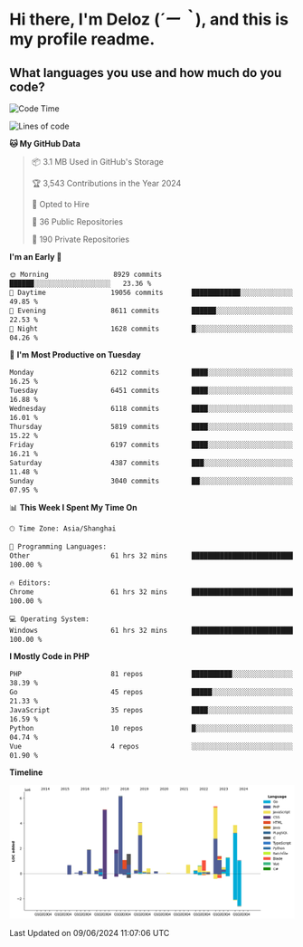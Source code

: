 # **Hi there, I'm Deloz (*´ー｀*), and this is my profile readme.**

## **What languages you use and how much do you code?**

<!--START_SECTION:waka-->
![Code Time](http://img.shields.io/badge/Code%20Time-4%2C165%20hrs%208%20mins-blue)

![Lines of code](https://img.shields.io/badge/From%20Hello%20World%20I%27ve%20Written-40.6%20million%20lines%20of%20code-blue)

**🐱 My GitHub Data** 

> 📦 3.1 MB Used in GitHub's Storage 
 > 
> 🏆 3,543 Contributions in the Year 2024
 > 
> 💼 Opted to Hire
 > 
> 📜 36 Public Repositories 
 > 
> 🔑 190 Private Repositories 
 > 
**I'm an Early 🐤** 

```text
🌞 Morning                8929 commits        ██████░░░░░░░░░░░░░░░░░░░   23.36 % 
🌆 Daytime                19056 commits       ████████████░░░░░░░░░░░░░   49.85 % 
🌃 Evening                8611 commits        ██████░░░░░░░░░░░░░░░░░░░   22.53 % 
🌙 Night                  1628 commits        █░░░░░░░░░░░░░░░░░░░░░░░░   04.26 % 
```
📅 **I'm Most Productive on Tuesday** 

```text
Monday                   6212 commits        ████░░░░░░░░░░░░░░░░░░░░░   16.25 % 
Tuesday                  6451 commits        ████░░░░░░░░░░░░░░░░░░░░░   16.88 % 
Wednesday                6118 commits        ████░░░░░░░░░░░░░░░░░░░░░   16.01 % 
Thursday                 5819 commits        ████░░░░░░░░░░░░░░░░░░░░░   15.22 % 
Friday                   6197 commits        ████░░░░░░░░░░░░░░░░░░░░░   16.21 % 
Saturday                 4387 commits        ███░░░░░░░░░░░░░░░░░░░░░░   11.48 % 
Sunday                   3040 commits        ██░░░░░░░░░░░░░░░░░░░░░░░   07.95 % 
```


📊 **This Week I Spent My Time On** 

```text
🕑︎ Time Zone: Asia/Shanghai

💬 Programming Languages: 
Other                    61 hrs 32 mins      █████████████████████████   100.00 % 

🔥 Editors: 
Chrome                   61 hrs 32 mins      █████████████████████████   100.00 % 

💻 Operating System: 
Windows                  61 hrs 32 mins      █████████████████████████   100.00 % 
```

**I Mostly Code in PHP** 

```text
PHP                      81 repos            ██████████░░░░░░░░░░░░░░░   38.39 % 
Go                       45 repos            █████░░░░░░░░░░░░░░░░░░░░   21.33 % 
JavaScript               35 repos            ████░░░░░░░░░░░░░░░░░░░░░   16.59 % 
Python                   10 repos            █░░░░░░░░░░░░░░░░░░░░░░░░   04.74 % 
Vue                      4 repos             ░░░░░░░░░░░░░░░░░░░░░░░░░   01.90 % 
```



**Timeline**

![Lines of Code chart](https://raw.githubusercontent.com/deloz/deloz/main/assets/bar_graph.png)


 Last Updated on 09/06/2024 11:07:06 UTC
<!--END_SECTION:waka-->
